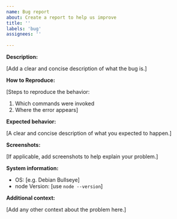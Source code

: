 ```yaml
---
name: Bug report
about: Create a report to help us improve
title: ''
labels: 'bug'
assignees: ''
 
---
```

 
**Description:**
 
[Add a clear and concise description of what the bug is.]
 
**How to Reproduce:**
 
[Steps to reproduce the behavior:
1. Which commands were invoked
2. Where the error appears]
 
**Expected behavior:**
 
[A clear and concise description of what you expected to happen.]
 
**Screenshots:**
 
[If applicable, add screenshots to help explain your problem.]
 
**System information:**
 
 - OS: [e.g. Debian Bullseye]
 - node Version: [use `node --version`]
 
 
**Additional context:**
 
[Add any other context about the problem here.]